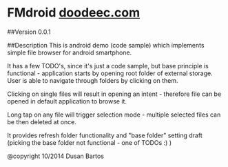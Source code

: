 FMdroid
[doodeec.com](http://doodeec.com)
=======

##Version
0.0.1

##Description
This is android demo (code sample) which implements simple file browser for android smartphone.

It has a few TODO's, since it's just a code sample, but base principle is functional - application
starts by opening root folder of external storage. User is able to navigate through folders
by clicking on them.

Clicking on single files will result in opening an intent - therefore file can be opened in default
application to browse it.

Long tap on any file will trigger selection mode - multiple selected files can be then deleted at once.

It provides refresh folder functionality and "base folder" setting draft (picking the base folder not
functional - one of TODOs :) )

@copyright 10/2014 Dusan Bartos

